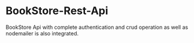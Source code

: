 # BookStore-Rest-Api
BookStore Api with complete authentication and crud operation as well as nodemailer is also integrated.
